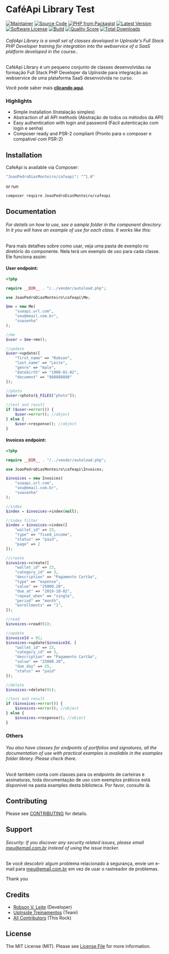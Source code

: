 # CaféApi Library Test

[![Maintainer](http://img.shields.io/badge/maintainer-@JoaoPedroDiasMonteiro-blue.svg?style=flat-square)](https://twitter.com/JoaoPedroDiasMonteiro)
[![Source Code](http://img.shields.io/badge/source-JoaoPedroDiasMonteiro/cafeapi-blue.svg?style=flat-square)](https://github.com/JoaoPedroDiasMonteiro/cafeapi)
[![PHP from Packagist](https://img.shields.io/packagist/php-v/JoaoPedroDiasMonteiro/cafeapi.svg?style=flat-square)](https://packagist.org/packages/JoaoPedroDiasMonteiro/cafeapi)
[![Latest Version](https://img.shields.io/github/release/JoaoPedroDiasMonteiro/cafeapi.svg?style=flat-square)](https://github.com/JoaoPedroDiasMonteiro/cafeapi/releases)
[![Software License](https://img.shields.io/badge/license-MIT-brightgreen.svg?style=flat-square)](LICENSE)
[![Build](https://img.shields.io/scrutinizer/build/g/JoaoPedroDiasMonteiro/cafeapi.svg?style=flat-square)](https://scrutinizer-ci.com/g/JoaoPedroDiasMonteiro/cafeapi)
[![Quality Score](https://img.shields.io/scrutinizer/g/JoaoPedroDiasMonteiro/cafeapi.svg?style=flat-square)](https://scrutinizer-ci.com/g/JoaoPedroDiasMonteiro/cafeapi)
[![Total Downloads](https://img.shields.io/packagist/dt/JoaoPedroDiasMonteiro/cafeapi.svg?style=flat-square)](https://packagist.org/packages/cJoaoPedroDiasMonteiro/cafeapi)

###### CaféApi Library is a small set of classes developed in UpInside's Full Stack PHP Developer training for integration into the webservice of a SaaS platform developed in the course..

CaféApi Library é um pequeno conjunto de classes desenvolvidas na formação Full Stack PHP Developer da UpInside para integração ao webservice de uma plataforma SaaS desenvolvida no curso.

Você pode saber mais **[clicando aqui](https://www.upinside.com.br/fsphp)**.

### Highlights

- Simple installation (Instalação simples)
- Abstraction of all API methods (Abstração de todos os métodos da API)
- Easy authentication with login and password (Fácil autenticação com login e senha)
- Composer ready and PSR-2 compliant (Pronto para o composer e compatível com PSR-2)

## Installation

CafeApi is available via Composer:

```bash
"JoaoPedroDiasMonteiro/cafeapi": "^1.0"
```

or run

```bash
composer require JoaoPedroDiasMonteiro/cafeapi
```

## Documentation

###### For details on how to use, see a sample folder in the component directory. In it you will have an example of use for each class. It works like this:

Para mais detalhes sobre como usar, veja uma pasta de exemplo no diretório do componente. Nela terá um exemplo de uso para cada classe. Ele funciona assim:

#### User endpoint:

```php
<?php

require __DIR__ . "/../vendor/autoload.php";

use JoaoPedroDiasMonteiro\cafeapi\Me;

$me = new Me(
    "suaapi.url.com",
    "seu@email.com.br",
    "suasenha"
);

//me
$user = $me->me();

//update
$user->update([
    "first_name" => "Robson",
    "last_name" => "Leite",
    "genre" => "male",
    "datebirth" => "1980-01-02",
    "document" => "888888888"
]);

//photo
$user->photo($_FILES["photo"]);

//test and result
if ($user->error()) {
    $user->error(); //object
} else {
    $user->response(); //object
}
```

#### Invoices endpoint:

```php
<?php

require __DIR__ . "/../vendor/autoload.php";

use JoaoPedroDiasMonteiro\cafeapi\Invoices;

$invoices = new Invoices(
    "suaapi.url.com",
    "seu@email.com.br",
    "suasenha"
);

//index
$index = $invoices->index(null);

//index filter
$index = $invoices->index([
    "wallet_id" => 23,
    "type" => "fixed_income",
    "status" => "paid",
    "page" => 2
]);

//create
$invoices->create([
    "wallet_id" => 23,
    "category_id" => 3,
    "description" => "Pagamento Cartão",
    "type" => "expense",
    "value" => "25000.20",
    "due_at" => "2019-10-02",
    "repeat_when" => "single",
    "period" => "month",
    "enrollments" => "1",
]);

//read
$invoices->read(91);

//update
$invoiceId = 91;
$invoices->update($invoiceId, [
    "wallet_id" => 23,
    "category_id" => 3,
    "description" => "Pagamento Cartão",
    "value" => "25000.20",
    "due_day" => 25,
    "status" => "paid"
]);

//delete
$invoices->delete(91);

//test and result
if ($invoices->error()) {
    $invoices->error(); //object
} else {
    $invoices->response(); //object
}
```

### Others

###### You also have classes for endpoints of portfolios and signatures, all the documentation of use with practical examples is available in the examples folder library. Please check there.

Você também conta com classes para os endpoints de carteiras e assinaturas, toda documentação de uso com exemplos práticos está disponível na pasta examples desta biblioteca. Por favor, consulte lá.

## Contributing

Please see [CONTRIBUTING](https://github.com/JoaoPedroDiasMonteiro/cafeapi/blob/master/CONTRIBUTING.md) for details.

## Support

###### Security: If you discover any security related issues, please email meu@email.com.br instead of using the issue tracker.

Se você descobrir algum problema relacionado à segurança, envie um e-mail para meu@email.com.br em vez de usar o rastreador de problemas.

Thank you

## Credits

- [Robson V. Leite](https://github.com/JoaoPedroDiasMonteiro) (Developer)
- [UpInside Treinamentos](https://github.com/JoaoPedroDiasMonteiro) (Team)
- [All Contributors](https://github.com/JoaoPedroDiasMonteiro/cafeapi/contributors) (This Rock)

## License

The MIT License (MIT). Please see [License File](https://github.com/JoaoPedroDiasMonteiro/cafeapi/blob/master/LICENSE) for more information.